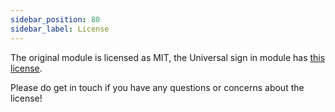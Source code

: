 ```yaml
---
sidebar_position: 80
sidebar_label: License
---
```


The original module is licensed as MIT, the Universal sign in module has [this license](https://universal-sign-in.com/license).

Please do get in touch if you have any questions or concerns about the license!
